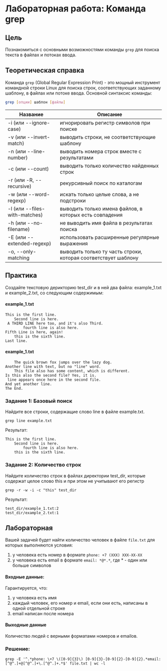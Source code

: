 # Лабораторная работа: Команда grep

## Цель

Познакомиться с основными возможностями команды `grep` для поиска текста в файлах и потоках ввода.

## Теоретическая справка

Команда `grep` (Global Regular Expression Print) - это мощный инструмент командной строки Linux для поиска строк,
соответствующих заданному шаблону, в файлах или потоке ввода. Основной синтаксис команды:

```bash
grep [опции] шаблон [файлы]
```

| Название                      | Описание                                                       |
|-------------------------------|----------------------------------------------------------------|
| -i (или --ignore-case)	       | игнорировать регистр символов при поиске                       |
| -v (или --invert-match)       | выводить строки, не соответствующие шаблону                    |
| -n (или --line-number)        | выводить номера строк вместе с результатами                    |
| -c (или --count)              | выводить только количество найденных строк                     |
| -r (или -R, --recursive)      | рекурсивный поиск по каталогам                                 |
| -w (или --word-regexp)        | искать только целые слова, а не подстроки                      |
| -l (или --files-with-matches) | выводить только имена файлов, в которых есть совпадения        |
| -h (или --no-filename)        | не выводить имя файла в результатах поиска                     |
| -E (или --extended-regexp)    | использовать расширенные регулярные выражения                  |
| -o, --only-matching           | выводить только ту часть строки, которая соответствует шаблону |

## Практика

Создайте текстовую дерикторию test_dir и в ней два файла: example_1.txt и example_2.txt, со следующим содержимым:

#### example_1.txt

```
This is the first line.
    Second line is here.
 A THIRD LINE here too, and it's also Third.
        fourth line is also here.
Fifth Line is here, again!
    this is the sixth line.
Last line.
```

#### example_1.txt

```
    The quick brown fox jumps over the lazy dog.
Another line with text, but no "line" word.
    This file also has some content, which is different.
Is this also the second file? Yes, it is.
 line appears once here in the second file.
And yet another line.
The End.
```

### Задание 1: Базовый поиск

Найдите все строки, содержащие слово line в файле example.txt.

```
grep line example.txt
```

Результат:

```
This is the first line.
    Second line is here.
        fourth line is also here.
    this is the sixth line.
```

### Задание 2: Количество строк

Найдите количество строк в файлах директории test_dir, которые содержат целое слово this
и при этом не учитывают его регистр

```
grep -r -w -i -c "this" test_dir
```

Результат:

```
test_dir/example_1.txt:2
test_dir/example_2.txt:1
```

## Лабораторная

Вашей задачей будет найти количество человек в файле ```file.txt``` для которых выполняются условия:

1. у человека есть номер в формате ```phone: +7 (XXX) XXX-XX-XX```
2. у человека есть email в формате ```email: *@*.*```, где * - один или больше символов

#### Входные данные:

Гарантируется, что:

1. у человека есть имя
2. каждый человек, его номер и email, если они есть, написаны в одной отдельной строке
3. email написан после номера

#### Выходные данные

Количество людей с верными форматами номеров и emailов.

### Решение: 

```
grep -E '^.*phone: \+7 \([0-9]{3}\) [0-9]{3}-[0-9]{2}-[0-9]{2}.*email: [^@^.]+@[^@^.]+\.[^@^.]+.*$' file.txt | wc -l
```